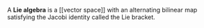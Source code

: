 A **Lie algebra** is a [[vector space]] with an alternating bilinear map satisfying the Jacobi identity called the Lie bracket.